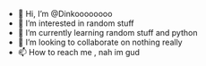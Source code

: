 - 👋 Hi, I’m @Dinkoooooooo
- 👀 I’m interested in random stuff
- 🌱 I’m currently learning random stuff and python
- 💞️ I’m looking to collaborate on nothing really
- 📫 How to reach me , nah im gud


<!---
Dinkoooooooo/Dinkoooooooo is a ✨ special ✨ repository because its `README.md` (this file) appears on your GitHub profile.
You can click the Preview link to take a look at your changes.
--->
